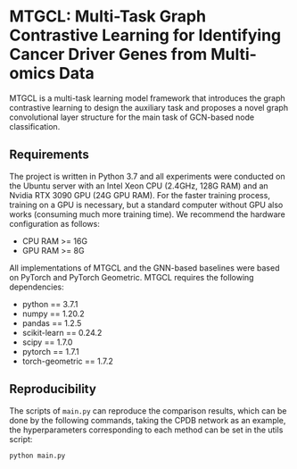 # MTGCL: Multi-Task Graph Contrastive Learning for Identifying Cancer Driver Genes from Multi-omics Data

MTGCL is a multi-task learning model framework that introduces the graph contrastive learning to design the auxiliary task and proposes a novel graph convolutional layer structure for the main task of GCN-based node classification.

## Requirements
The project is written in Python 3.7 and all experiments were conducted on the Ubuntu server with an Intel Xeon CPU (2.4GHz, 128G RAM) and an Nvidia RTX 3090 GPU (24G GPU RAM). For the faster training process, training on a GPU is necessary, but a standard computer without GPU also works (consuming much more training time). 
We recommend the hardware configuration as follows:

- CPU RAM >= 16G
- GPU RAM >= 8G

All implementations of MTGCL and the GNN-based baselines were based on PyTorch and PyTorch Geometric. MTGCL requires the following dependencies:

- python == 3.7.1
- numpy == 1.20.2
- pandas == 1.2.5
- scikit-learn == 0.24.2
- scipy == 1.7.0
- pytorch == 1.7.1
- torch-geometric == 1.7.2


## Reproducibility
The scripts of `main.py` can reproduce the comparison results, which can be done by the following commands, taking the CPDB network as an example, the hyperparameters corresponding to each method can be set in the utils script:

```
python main.py
```




